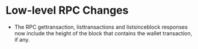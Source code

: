 Low-level RPC Changes
===

- The RPC gettransaction, listtransactions and listsinceblock responses now
include the height of the block that contains the wallet transaction, if any.
